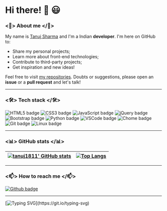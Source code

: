 # Hi there! 👋 😃
 

### <🌹> About me </🌹>

My name is [Tanuj Sharma](https://tanuj1811.github.io/) and I'm a Indian **developer**. I'm here on GitHub to:
- Share my personal projects;
- Learn more about front-end technologies;
- Contribute to third-party projects;
- Get inspiration and new ideas!

Feel free to visit [my repositories](https://github.com/tanuj1811?tab=repositories). Doubts or suggestions, please open an **issue** or a **pull request** and let's talk!

---

### <🛠> Tech stack </🛠>

![HTML5 badge](https://img.shields.io/badge/HTML5-E34F26?style=for-the-badge&logo=html5&logoColor=white) ![CSS3 badge](https://img.shields.io/badge/CSS3-1572B6?style=for-the-badge&logo=css3&logoColor=white) ![JavaScript badge](https://img.shields.io/badge/JavaScript-323330?style=for-the-badge&logo=javascript&logoColor=F7DF1E) ![jQuery badge](https://img.shields.io/badge/jQuery-0769AD?style=for-the-badge&logo=jquery&logoColor=white) ![Bootstrap badge](https://img.shields.io/badge/Bootstrap-563D7C?style=for-the-badge&logo=bootstrap&logoColor=white) ![Python badge](https://img.shields.io/badge/Python-FFD43B?style=for-the-badge&logo=python&logoColor=blue) ![VSCode badge](https://img.shields.io/badge/Visual_Studio_Code-0078D4?style=for-the-badge&logo=visual%20studio%20code&logoColor=white) ![Chome badge](https://img.shields.io/badge/Google_chrome-4285F4?style=for-the-badge&logo=Google-chrome&logoColor=white) ![Git badge](https://img.shields.io/badge/GIT-F05032?style=for-the-badge&logo=git&logoColor=white) ![Linux badge](https://img.shields.io/badge/Linux-FCC624?style=for-the-badge&logo=linux&logoColor=black)

---

### <📊> GitHub stats </📊>


[![tanuj1811' GitHub stats](https://github-readme-stats.vercel.app/api?username=tanuj1811&show_icons=true&theme=dark&text_color=fff&border_color=79ff97&hide_title=true)](https://github.com/tanuj1811) | [![Top Langs](https://github-readme-stats.vercel.app/api/top-langs/?username=tanuj1811&theme=dark&text_color=fff&border_color=79ff97&layout=compact)](https://github.com/tanuj1811) 
| ----------- | ------------ |

---

### <📫> How to reach me </📫>

[![Github badge](https://img.shields.io/badge/tanuj1811-100000?style=for-the-badge&logo=github&logoColor=white)](https://github.com/tanuj1811) 

---

[![Typing SVG](https://readme-typing-svg.herokuapp.com?font=Ubuntu&color=%230EAA20&vCenter=true&lines=Thanks+for+visiting!+You're+welcome!)](https://git.io/typing-svg)

<!--
**tanuj1811/tanuj1811** is a ✨ _special_ ✨ repository because its `README.md` (this file) appears on your GitHub profile.

Here are some ideas to get you started:

- 🔭 I’m currently working on ...
- 🌱 I’m currently learning ...
- 👯 I’m looking to collaborate on ...
- 🤔 I’m looking for help with ...
- 💬 Ask me about ...
- 📫 How to reach me: ...
- 😄 Pronouns: ...
- ⚡ Fun fact: ...
-->
